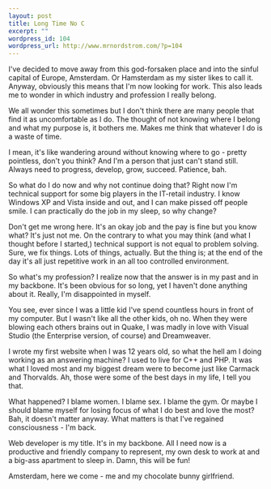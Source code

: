 ```yaml
--- 
layout: post
title: Long Time No C
excerpt: ""
wordpress_id: 104
wordpress_url: http://www.mrnordstrom.com/?p=104
---
```

I've decided to move away from this god-forsaken place and into the sinful capital of Europe, Amsterdam. Or Hamsterdam as my sister likes to call it. Anyway, obviously this means that I'm now looking for work. This also leads me to wonder in which industry and profession I really belong.

We all wonder this sometimes but I don't think there are many people that find it as uncomfortable as I do. The thought of not knowing where I belong and what my purpose is, it bothers me. Makes me think that whatever I do is a waste of time.

I mean, it's like wandering around without knowing where to go - pretty pointless, don't you think? And I'm a person that just can't stand still. Always need to progress, develop, grow, succeed. Patience, bah.

So what do I do now and why not continue doing that? Right now I'm technical support for some big players in the IT-retail industry. I know Windows XP and Vista inside and out, and I can make pissed off people smile. I can practically do the job in my sleep, so why change?

Don't get me wrong here. It's an okay job and the pay is fine but you know what? It's just not me. On the contrary to what you may think (and what I thought before I started,) technical support is not equal to problem solving. Sure, we fix things. Lots of things, actually. But the thing is; at the end of the day it's all just repetitive work in an all too controlled environment.

So what's my profession? I realize now that the answer is in my past and in my backbone. It's been obvious for so long, yet I haven't done anything about it. Really, I'm disappointed in myself.

You see, ever since I was a little kid I've spend countless hours in front of my computer. But I wasn't like all the other kids, oh no. When they were blowing each others brains out in Quake, I was madly in love with Visual Studio (the Enterprise version, of course) and Dreamweaver.

I wrote my first website when I was 12 years old, so what the hell am I doing working as an answering machine? I used to live for C++ and PHP. It was what I loved most and my biggest dream were to become just like Carmack and Thorvalds. Ah, those were some of the best days in my life, I tell you that.

What happened? I blame women. I blame sex. I blame the gym. Or maybe I should blame myself for losing focus of what I do best and love the most? Bah, it doesn't matter anyway. What matters is that I've regained consciousness - I'm back.

Web developer is my title. It's in my backbone. All I need now is a productive and friendly company to represent, my own desk to work at and a big-ass apartment to sleep in. Damn, this will be fun!

Amsterdam, here we come - me and my chocolate bunny girlfriend.
